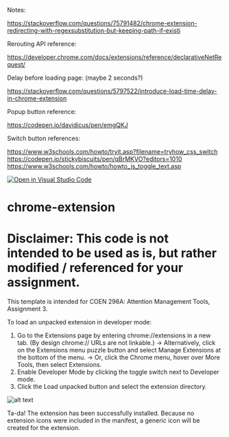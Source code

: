 Notes:

https://stackoverflow.com/questions/75791482/chrome-extension-redirecting-with-regexsubstitution-but-keeping-path-if-existi

Rerouting API reference:

https://developer.chrome.com/docs/extensions/reference/declarativeNetRequest/

Delay before loading page: (maybe 2 seconds?)

https://stackoverflow.com/questions/5797522/introduce-load-time-delay-in-chrome-extension

Popup button reference:

https://codepen.io/davidicus/pen/emgQKJ

Switch button references:

https://www.w3schools.com/howto/tryit.asp?filename=tryhow_css_switch
https://codepen.io/stickybiscuits/pen/qBrMKVO?editors=1010
https://www.w3schools.com/howto/howto_js_toggle_text.asp

[![Open in Visual Studio Code](https://classroom.github.com/assets/open-in-vscode-718a45dd9cf7e7f842a935f5ebbe5719a5e09af4491e668f4dbf3b35d5cca122.svg)](https://classroom.github.com/online_ide?assignment_repo_id=11116067&assignment_repo_type=AssignmentRepo)

# chrome-extension

# Disclaimer: This code is not intended to be used as is, but rather modified / referenced for your assignment.

This template is intended for COEN 296A: Attention Management Tools, Assignment 3.

To load an unpacked extension in developer mode:

1. Go to the Extensions page by entering chrome://extensions in a new tab. (By design chrome:// URLs are not linkable.)
   -> Alternatively, click on the Extensions menu puzzle button and select Manage Extensions at the bottom of the menu.
   -> Or, click the Chrome menu, hover over More Tools, then select Extensions.
2. Enable Developer Mode by clicking the toggle switch next to Developer mode.
3. Click the Load unpacked button and select the extension directory.

![alt text](https://user-images.githubusercontent.com/49005820/238784339-cf294306-8938-47e5-8971-a82c891fe4c7.png)

Ta-da! The extension has been successfully installed. Because no extension icons were included in the manifest, a generic icon will be created for the extension.
